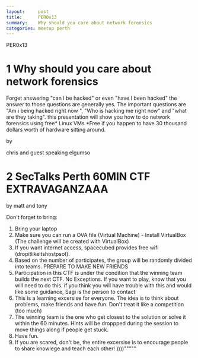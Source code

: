 ```yaml
---
layout:     post
title:      PER0x13 
summary:    Why should you care about network forensics
categories: meetup perth
---
```


PER0x13 

# 1 Why should you care about network forensics

Forget answering "can I be hacked" or even "have I been hacked" the answer to those questions are generally yes.  The important questions are "Am i being hacked right now ", "Who is hacking me right now" and "what are they taking".
this presentation will show you how to do network forensics using free* Linux VMs
*Free if you happen to have 30 thousand dollars worth of hardware sitting around.

by

chris and guest speaking elgumso

# 2 SecTalks Perth 60MIN CTF EXTRAVAGANZAAA

by matt and tony

Don't forget to bring:

1. Bring your laptop
2. Make sure you can run a OVA file (Virtual Machine) - Install VirtualBox (The challenge will be created with VirtualBox)
3. If you want internet access, spacecubed provides free wifi (dropitlikeitshostpsot).
4. Based on the number of participates, the group will be randomly divided into teams. PREPARE TO MAKE NEW FRIENDS
5. Participation in this CTF is under the condition that the winning team builds the next CTF. No Exceptions. If you want to play, know that you will need to do this. if you think you will have trouble with this and would like some guidance, Sagi is the person to contact
6. This is a learning excersise for everyone. The idea is to think about problems, make friends and have fun. Don't treat it like a competition (too much)
7. The winning team is the one who get closest to the solution or solve it within the 60 minutes. Hints will be droppped during the session to move things along if people get stuck.
8. Have fun.
9. If you are scared, don't be, the entire excersise is to encourage people to share knowlege and teach each other! ))))"""""
